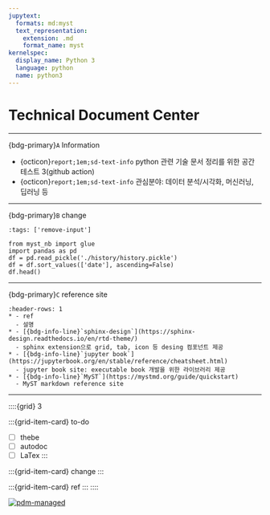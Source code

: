```yaml
---
jupytext:
  formats: md:myst
  text_representation:
    extension: .md
    format_name: myst
kernelspec:
  display_name: Python 3
  language: python
  name: python3
---
```


# Technical Document Center

-------------

<!-- ---
title: Books with Jupyter
--- -->

{bdg-primary}`A` Information
* {octicon}`report;1em;sd-text-info` python 관련 기술 문서 정리를 위한 공간 테스트 3(github action)
* {octicon}`report;1em;sd-text-info` 관심분야: 데이터 분석/시각화, 머신러닝, 딥러닝 등 

-----

{bdg-primary}`B` change  
```{code-cell} ipython3
:tags: ['remove-input']

from myst_nb import glue
import pandas as pd
df = pd.read_pickle('./history/history.pickle')
df = df.sort_values(['date'], ascending=False)
df.head()
```
-------

{bdg-primary}`C` reference site
```{list-table} 
:header-rows: 1
* - ref
  - 설명
* - [{bdg-info-line}`sphinx-design`](https://sphinx-design.readthedocs.io/en/rtd-theme/)
  - sphinx extension으로 grid, tab, icon 등 desing 컴포넌트 제공
* - [{bdg-info-line}`jupyter book`](https://jupyterbook.org/en/stable/reference/cheatsheet.html)
  - jupyter book site: executable book 개발을 위한 라이브러리 제공   
* - [{bdg-info-line}`MyST`](https://mystmd.org/guide/quickstart)
  - MyST markdown reference site  
```

-------


::::{grid} 3

:::{grid-item-card} to-do
- [ ] thebe
- [ ] autodoc
- [ ] LaTex
:::

:::{grid-item-card} change
:::

:::{grid-item-card} ref
:::
::::

[![pdm-managed](https://img.shields.io/badge/pdm-managed-blueviolet)](https://pdm.fming.dev)